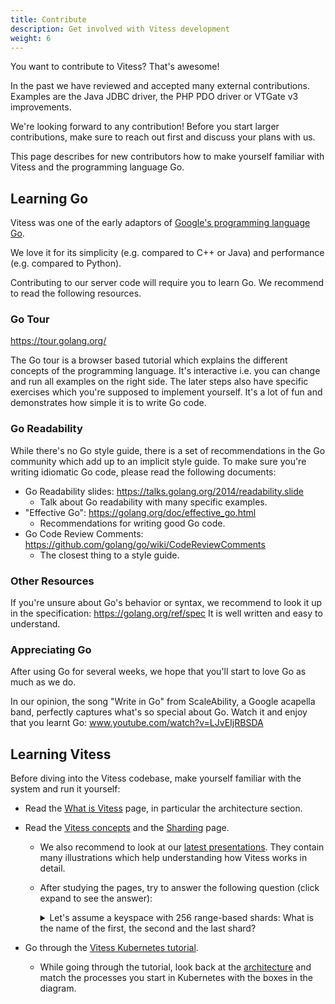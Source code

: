 ```yaml
---
title: Contribute
description: Get involved with Vitess development
weight: 6
---
```


You want to contribute to Vitess? That's awesome!

In the past we have reviewed and accepted many external contributions. Examples are the Java JDBC driver, the PHP PDO driver or VTGate v3 improvements.

We're looking forward to any contribution! Before you start larger contributions, make sure to reach out first and discuss your plans with us.

This page describes for new contributors how to make yourself familiar with Vitess and the programming language Go.

## Learning Go

Vitess was one of the early adaptors of [Google's programming language Go](https://golang.org/).

We love it for its simplicity (e.g. compared to C++ or Java) and performance (e.g. compared to Python).

Contributing to our server code will require you to learn Go. We recommend to read the following resources.

### Go Tour

https://tour.golang.org/

The Go tour is a browser based tutorial which explains the different concepts of the programming language.
It's interactive i.e. you can change and run all examples on the right side.
The later steps also have specific exercises which you're supposed to implement yourself.
It's a lot of fun and demonstrates how simple it is to write Go code.

### Go Readability

While there's no Go style guide, there is a set of recommendations in the Go community which add up to an implicit style guide. To make sure you're writing idiomatic Go code, please read the following documents:

* Go Readability slides: https://talks.golang.org/2014/readability.slide
  * Talk about Go readability with many specific examples.
* "Effective Go": https://golang.org/doc/effective_go.html
  * Recommendations for writing good Go code.
* Go Code Review Comments: https://github.com/golang/go/wiki/CodeReviewComments
  * The closest thing to a style guide.

### Other Resources

If you're unsure about Go's behavior or syntax, we recommend to look it up in the specification: https://golang.org/ref/spec
It is well written and easy to understand.

### Appreciating Go

After using Go for several weeks, we hope that you'll start to love Go as much as we do.

In our opinion, the song "Write in Go" from ScaleAbility, a Google acapella band, perfectly captures what's so special about Go. Watch it and enjoy that you learnt Go: www.youtube.com/watch?v=LJvEIjRBSDA

## Learning Vitess

Before diving into the Vitess codebase, make yourself familiar with the system and run it yourself:

* Read the [What is Vitess](../overview/whatisvitess) page, in particular the architecture section.

* Read the [Vitess concepts](../overview/concepts) and the [Sharding](../reference/sharding) page.

  * We also recommend to look at our [latest presentations](../resources/presentations). They contain many illustrations which help understanding how Vitess works in detail.

  * After studying the pages, try to answer the following question (click expand to see the answer):
    <details>
      <summary>
        Let's assume a keyspace with 256 range-based shards: What is the name of the first, the second and the last shard?
      </summary>
      -01, 01-02, ff-
    </details>

* Go through the [Vitess Kubernetes tutorial](../get-started/kubernetes).

  * While going through the tutorial, look back at the [architecture](../overview/whatisvitess/#architecture) and match the processes you start in Kubernetes with the boxes in the diagram.
